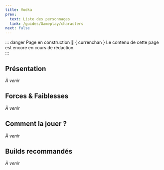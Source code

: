```yaml
---
title: Vodka
prev:
  text: Liste des personnages
  link: /guides/Gameplay/characters
next: false
---
```

<UmaBreadcrumb slug="vodka" />
<UmaDetails slug="vodka" />

::: danger Page en construction 🚧 { currenchan }
Le contenu de cette page est encore en cours de rédaction.  
:::

## Présentation
*À venir*

## Forces & Faiblesses
*À venir*

## Comment la jouer ?
*À venir*

## Builds recommandés
*À venir*
